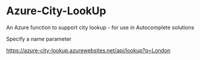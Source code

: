 # Azure-City-LookUp
An Azure function to support city lookup - for use in Autocomplete solutions

Specify a name parameter

https://azure-city-lookup.azurewebsites.net/api/lookup?q=London
